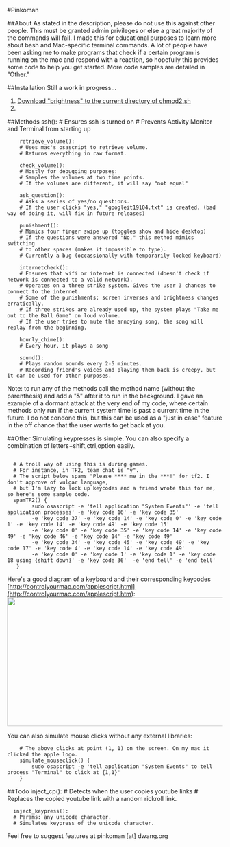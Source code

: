 #Pinkoman

##About
As stated in the description, please do not use this against other people. This must be granted admin
privileges or else a great majority of the commands will fail. I made this for educational purposes
to learn more about bash and Mac-specific terminal commands. A lot of people have been asking me to make
programs that check if a certain program is running on the mac and respond with a reaction, so hopefully
this provides some code to help you get started. More code samples are detailed in "Other."


##Installation
Still a work in progress...

1. [Download "brightness" to the current directory of chmod2.sh](http://mattdanger.net/2008/12/adjust-mac-os-x-display-brightness-from-the-terminal/)
2.  



##Methods
        ssh():
        # Ensures ssh is turned on
        # Prevents Activity Monitor and Terminal from starting up
        
        retrieve_volume():
        # Uses mac's osascript to retrieve volume. 
        # Returns everything in raw format.

        check_volume():
        # Mostly for debugging purposes:
        # Samples the volumes at two time points.
        # If the volumes are different, it will say "not equal"

        ask_question():
        # Asks a series of yes/no questions.
        # If the user clicks "yes," "googleit19104.txt" is created. (bad way of doing it, will fix in future releases) 

        punishment():
        # Mimics four finger swipe up (toggles show and hide desktop)
        # If the questions were answered "No," this method mimics switching
        # to other spaces (makes it impossible to type).
        # Currently a bug (occassionally with temporarily locked keyboard)

        internetcheck():
        # Ensures that wifi or internet is connected (doesn't check if network is connected to a valid network).
        # Operates on a three strike system. Gives the user 3 chances to connect to the internet.
        # Some of the punishments: screen inverses and brightness changes erratically.
        # If three strikes are already used up, the system plays "Take me out to the Ball Game" on loud volume.
        # If the user tries to mute the annoying song, the song will replay from the beginning.

        hourly_chime():
        # Every hour, it plays a song

        sound():
        # Plays random sounds every 2-5 minutes.
        # Recording friend's voices and playing them back is creepy, but it can be used for other purposes.

Note: to run any of the methods call the method name (without the parenthesis) and add a "&" after it to run in the background. 
I gave an example of a dormant attack at the very end of my code, where certain methods only run if the current system time is past a current time in the future.
I do not condone this, but this can be used as a "just in case" feature in the off chance that the user wants to get back at you.


##Other
Simulating keypresses is simple. You can also specify a combination of letters+shift,ctrl,option easily.
<pre><code>
  # A troll way of using this is during games.
  # For instance, in TF2, team chat is "y".
  # The script below spams "Please **** me in the ***!" for tf2. I don't approve of vulgar language,
  # but I'm lazy to look up keycodes and a friend wrote this for me, so here's some sample code.
  spamTF2() {
        sudo osascript -e 'tell application "System Events"' -e 'tell application processes' -e 'key code 16' -e 'key code 35' 
        -e 'key code 37' -e 'key code 14' -e 'key code 0' -e 'key code 1' -e 'key code 14' -e 'key code 49' -e 'key code 15' 
        -e 'key code 0' -e 'key code 35' -e 'key code 14' -e 'key code 49' -e 'key code 46' -e 'key code 14' -e 'key code 49' 
        -e 'key code 34' -e 'key code 45' -e 'key code 49' -e 'key code 17' -e 'key code 4' -e 'key code 14' -e 'key code 49' 
        -e 'key code 0' -e 'key code 1' -e 'key code 1' -e 'key code 18 using {shift down}' -e 'key code 36'  -e 'end tell' -e 'end tell'
   }</code></pre>


Here's a good diagram of a keyboard and their corresponding keycodes [http://controlyourmac.com/applescript.html](http://controlyourmac.com/applescript.htm):
        <img src="http://public.dwang.org/github/pinkoman/keycode.png" width="800px" height="300px">


You can also simulate mouse clicks without any external libraries:
<pre><code>    # The above clicks at point (1, 1) on the screen. On my mac it clicked the apple logo.
    simulate_mouseclick() {
        sudo osascript -e 'tell application "System Events" to tell process "Terminal" to click at {1,1}'
    }
</pre></code>
        

##Todo
      inject_cp():
      # Detects when the user copies youtube links
      # Replaces the copied youtube link with a random rickroll link.

      inject_keypress():
      # Params: any unicode character.
      # Simulates keypress of the unicode character.

Feel free to suggest features at pinkoman [at] dwang.org
